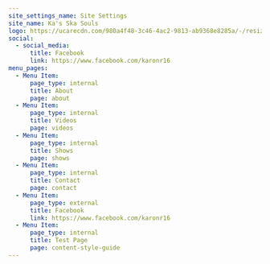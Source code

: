 ```yaml
---
site_settings_name: Site Settings
site_name: Ka's Ska Souls
logo: https://ucarecdn.com/980a4f48-3c46-4ac2-9813-ab9368e8285a/-/resize/1600x/logo_hq_cropped_no_bg.png
social:
  - social_media:
      title: Facebook
      link: https://www.facebook.com/karonr16
menu_pages:
  - Menu Item:
      page_type: internal
      title: About
      page: about
  - Menu Item:
      page_type: internal
      title: Videos
      page: videos
  - Menu Item:
      page_type: internal
      title: Shows
      page: shows
  - Menu Item:
      page_type: internal
      title: Contact
      page: contact
  - Menu Item:
      page_type: external
      title: Facebook
      link: https://www.facebook.com/karonr16
  - Menu Item:
      page_type: internal
      title: Test Page
      page: content-style-guide
---
```

